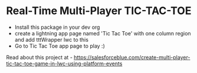 # Real-Time Multi-Player TIC-TAC-TOE

- Install this package in your dev org
- create a lightning app page named 'Tic Tac Toe' with one column region and add tttWrapper lwc to this
- Go to Tic Tac Toe app page to play :)


Read about this project at - https://salesforceblue.com/create-multi-player-tic-tac-toe-game-in-lwc-using-platform-events
